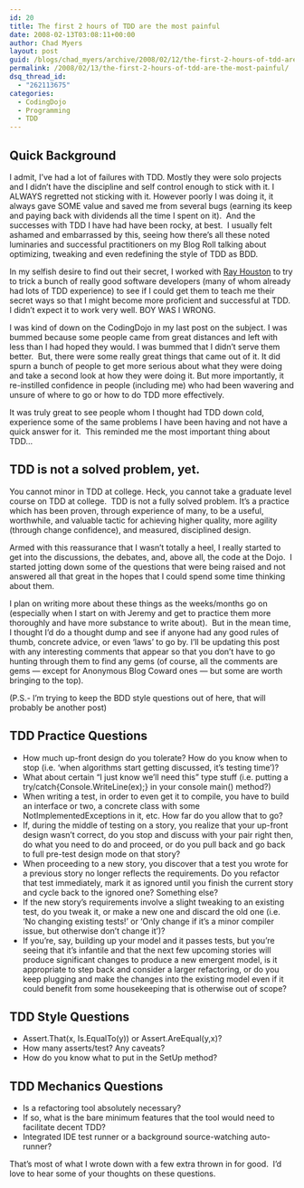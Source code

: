 ```yaml
---
id: 20
title: The first 2 hours of TDD are the most painful
date: 2008-02-13T03:08:11+00:00
author: Chad Myers
layout: post
guid: /blogs/chad_myers/archive/2008/02/12/the-first-2-hours-of-tdd-are-the-most-painful.aspx
permalink: /2008/02/13/the-first-2-hours-of-tdd-are-the-most-painful/
dsq_thread_id:
  - "262113675"
categories:
  - CodingDojo
  - Programming
  - TDD
---
```

## Quick Background

I admit, I&#8217;ve had a lot of failures with TDD. Mostly they were solo projects and I didn&#8217;t have the discipline and self control enough to stick with it. I ALWAYS regretted not sticking with it. However poorly I was doing it, it always gave SOME value and saved me from several bugs (earning its keep and paying back with dividends all the time I spent on it).&nbsp; And the successes with TDD I have had have been rocky, at best.&nbsp; I usually felt ashamed and embarrassed by this, seeing how there&#8217;s all these noted luminaries and successful practitioners on my Blog Roll talking about optimizing, tweaking and even redefining the style of TDD as BDD.

In my selfish desire to find out their secret, I worked with [Ray Houston](http://www.rayhouston.com/blog) to try to trick a bunch of really good software developers (many of whom already had lots of TDD experience) to see if I could get them to teach me their secret ways so that I might become more proficient and successful at TDD. I didn&#8217;t expect it to work very well. BOY WAS I WRONG.

I was kind of down on the CodingDojo in my last post on the subject. I was bummed because some people came from great distances and left with less than I had hoped they would. I was bummed that I didn&#8217;t serve them better.&nbsp; But, there were some really great things that came out of it. It did spurn a bunch of people to get more serious about what they were doing and take a second look at how they were doing it. But more importantly, it re-instilled confidence in people (including me) who had been wavering and unsure of where to go or how to do TDD more effectively.

It was truly great to see people whom I thought had TDD down cold, experience some of the same problems I have been having and not have a quick answer for it.&nbsp; This reminded me the most important thing about TDD&#8230;

## TDD is not a solved problem, yet.

You cannot minor in TDD at college. Heck, you cannot take a graduate level course on TDD at college.&nbsp; TDD is not a fully solved problem. It&#8217;s a practice which has been proven, through experience of many, to be a useful, worthwhile, and valuable tactic for achieving higher quality, more agility (through change confidence), and measured, disciplined design.

Armed with this reassurance that I wasn&#8217;t totally a heel, I really started to get into the discussions, the debates, and, above all, the code at the Dojo.&nbsp; I started jotting down some of the questions that were being raised and not answered all that great in the hopes that I could spend some time thinking about them.

I plan on writing more about these things as the weeks/months go on (especially when I start on with Jeremy and get to practice them more thoroughly and have more substance to write about).&nbsp; But in the mean time, I thought I&#8217;d do a thought dump and see if anyone had any good rules of thumb, concrete advice, or even &#8216;laws&#8217; to go by. I&#8217;ll be updating this post with any interesting comments that appear so that you don&#8217;t have to go hunting through them to find any gems (of course, all the comments are gems &#8212; except for Anonymous Blog Coward ones &#8212; but some are worth bringing to the top).

(P.S.- I&#8217;m trying to keep the BDD style questions out of here, that will probably be another post)

## TDD Practice Questions

  * How much up-front design do you tolerate? How do you know when to stop (i.e. &#8216;when algorithms start getting discussed, it&#8217;s testing time&#8217;)?
  * What about certain &#8220;I just know we&#8217;ll need this&#8221; type stuff (i.e. putting a try/catch{Console.WriteLine(ex);} in your console main() method?)
  * When writing a test, in order to even get it to compile, you have to build an interface or two, a concrete class with some NotImplementedExceptions in it, etc. How far do you allow that to go?
  * If, during the middle of testing on a story, you realize that your up-front design wasn&#8217;t correct, do you stop and discuss with your pair right then, do what you need to do and proceed, or do you pull back and go back to full pre-test design mode on that story?
  * When proceeding to a new story, you discover that a test you wrote for a previous story no longer reflects the requirements. Do you refactor that test immediately, mark it as ignored until you finish the current story and cycle back to the ignored one? Something else?
  * If the new story&#8217;s requirements involve a slight tweaking to an existing test, do you tweak it, or make a new one and discard the old one (i.e. &#8216;No changing existing tests!&#8217; or &#8216;Only change if it&#8217;s a minor compiler issue, but otherwise don&#8217;t change it&#8217;)?
  * If you&#8217;re, say, building up your model and it passes tests, but you&#8217;re seeing that it&#8217;s infantile and that the next few upcoming stories will produce significant changes to produce a new emergent model, is it appropriate to step back and consider a larger refactoring, or do you keep plugging and make the changes into the existing model even if it could benefit from some housekeeping that is otherwise out of scope?

## TDD Style Questions

  * Assert.That(x, Is.EqualTo(y)) or Assert.AreEqual(y,x)?
  * How many asserts/test? Any caveats?
  * How do you know what to put in the SetUp method?

## TDD Mechanics Questions

  * Is a refactoring tool absolutely necessary?
  * If so, what is the bare minimum features that the tool would need to facilitate decent TDD?
  * Integrated IDE test runner or a background source-watching auto-runner?

That&#8217;s most of what I wrote down with a few extra thrown in for good.&nbsp; I&#8217;d love to hear some of your thoughts on these questions.